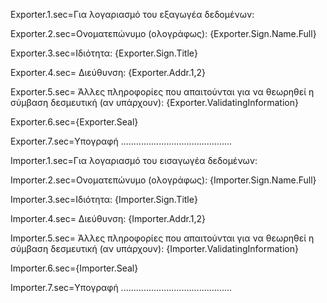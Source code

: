 
Exporter.1.sec=Για λογαριασμό του εξαγωγέα δεδομένων:

Exporter.2.sec=Ονοματεπώνυμο (ολογράφως): {Exporter.Sign.Name.Full}

Exporter.3.sec=Ιδιότητα: {Exporter.Sign.Title}

Exporter.4.sec= Διεύθυνση: {Exporter.Addr.1,2}

Exporter.5.sec= Άλλες πληροφορίες που απαιτούνται για να θεωρηθεί η σύμβαση δεσμευτική (αν υπάρχουν): {Exporter.ValidatingInformation}

Exporter.6.sec={Exporter.Seal}

Exporter.7.sec=Υπογραφή ............................................  


Importer.1.sec=Για λογαριασμό του εισαγωγέα δεδομένων:

Importer.2.sec=Ονοματεπώνυμο (ολογράφως): {Importer.Sign.Name.Full}

Importer.3.sec=Ιδιότητα: {Importer.Sign.Title}

Importer.4.sec= Διεύθυνση: {Importer.Addr.1,2}

Importer.5.sec= Άλλες πληροφορίες που απαιτούνται για να θεωρηθεί η σύμβαση δεσμευτική (αν υπάρχουν): {Importer.ValidatingInformation}

Importer.6.sec={Importer.Seal}

Importer.7.sec=Υπογραφή ............................................  

